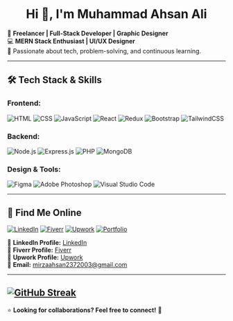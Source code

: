 <h1 align="center">Hi 👋, I'm Muhammad Ahsan Ali</h1>

🚀 **Freelancer | Full-Stack Developer | Graphic Designer**  
💻 **MERN Stack Enthusiast | UI/UX Designer**  
🎯 Passionate about tech, problem-solving, and continuous learning.  

---

## 🛠 Tech Stack & Skills

### **Frontend:**
![HTML](https://img.shields.io/badge/HTML5-E34F26?style=for-the-badge&logo=html5&logoColor=white)
![CSS](https://img.shields.io/badge/CSS3-1572B6?style=for-the-badge&logo=css3&logoColor=white)
![JavaScript](https://img.shields.io/badge/JavaScript-F7DF1E?style=for-the-badge&logo=javascript&logoColor=black)
![React](https://img.shields.io/badge/React-20232A?style=for-the-badge&logo=react&logoColor=61DAFB)
![Redux](https://img.shields.io/badge/Redux-764ABC?style=for-the-badge&logo=redux&logoColor=white)
![Bootstrap](https://img.shields.io/badge/Bootstrap-563D7C?style=for-the-badge&logo=bootstrap&logoColor=white)
![TailwindCSS](https://img.shields.io/badge/TailwindCSS-38B2AC?style=for-the-badge&logo=tailwind-css&logoColor=white)

### **Backend:**
![Node.js](https://img.shields.io/badge/Node.js-43853D?style=for-the-badge&logo=node.js&logoColor=white)
![Express.js](https://img.shields.io/badge/Express.js-404D59?style=for-the-badge)
![PHP](https://img.shields.io/badge/PHP-777BB4?style=for-the-badge&logo=php&logoColor=white)
![MongoDB](https://img.shields.io/badge/MongoDB-4EA94B?style=for-the-badge&logo=mongodb&logoColor=white)

### **Design & Tools:**
![Figma](https://img.shields.io/badge/Figma-F24E1E?style=for-the-badge&logo=figma&logoColor=white)
![Adobe Photoshop](https://img.shields.io/badge/Adobe_Photoshop-31A8FF?style=for-the-badge&logo=adobe-photoshop&logoColor=white)
![Visual Studio Code](https://img.shields.io/badge/VSCode-007ACC?style=for-the-badge&logo=visual-studio-code&logoColor=white)

---

## 📢 Find Me Online

[![LinkedIn](https://img.shields.io/badge/LinkedIn-0077B5?style=for-the-badge&logo=linkedin&logoColor=white)](https://www.linkedin.com/in/muhammad-ahsan-ali-3a16112ba/)
[![Fiverr](https://img.shields.io/badge/Fiverr-1DBF73?style=for-the-badge&logo=fiverr&logoColor=white)](https://www.fiverr.com/s/pdGVWm)
[![Upwork](https://img.shields.io/badge/Upwork-6FDA44?style=for-the-badge&logo=upwork&logoColor=white)](https://www.upwork.com/freelancers/~015f51e2eabe707d9a)
[![Portfolio](https://img.shields.io/badge/Portfolio-000000?style=for-the-badge&logo=vercel&logoColor=white)](https://www.fiverr.com/users/the_mirza_ahsan/portfolio)

🔗 **LinkedIn Profile:** [LinkedIn](https://www.linkedin.com/in/muhammad-ahsan-ali-3a16112ba/)  
🔗 **Fiverr Profile:** [Fiverr](https://www.fiverr.com/s/pdGVWml)  
🔗 **Upwork Profile:** [Upwork](https://www.upwork.com/freelancers/~015f51e2eabe707d9a)  
📧 **Email:** mirzaahsan2372003@gmail.com  

---
[![GitHub Streak](https://streak-stats.demolab.com?user=mirzaahsanali&theme=onedark-duo&hide_border=false)](https://git.io/streak-stats)
---

⭐ **Looking for collaborations? Feel free to connect!** 🚀
